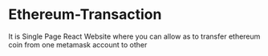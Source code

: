 # Ethereum-Transaction
It is Single Page  React Website where you can allow as to transfer ethereum coin from one metamask account to other
